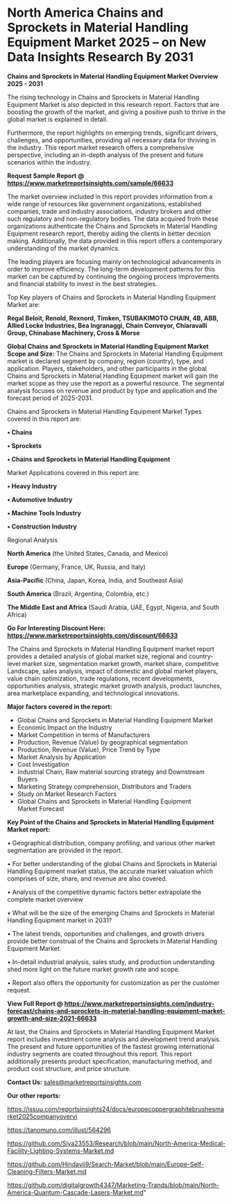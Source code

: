 # North America Chains and Sprockets in Material Handling Equipment Market 2025 – on New Data Insights Research By 2031

<Strong> Chains and Sprockets in Material Handling Equipment Market Overview 2025 - 2031</strong>

The rising technology in Chains and Sprockets in Material Handling Equipment Market is also depicted in this research report. Factors that are boosting the growth of the market, and giving a positive push to thrive in the global market is explained in detail.

Furthermore, the report highlights on emerging trends, significant drivers, challenges, and opportunities, providing all necessary data for thriving in the industry. This report market research offers a comprehensive perspective, including an in-depth analysis of the present and future scenarios within the industry.

<strong>Request Sample Report @ <a href=https://www.marketreportsinsights.com/sample/66633>https://www.marketreportsinsights.com/sample/66633</a></strong>

The market overview included in this report provides information from a wide range of resources like government organizations, established companies, trade and industry associations, industry brokers and other such regulatory and non-regulatory bodies. The data acquired from these organizations authenticate the Chains and Sprockets in Material Handling Equipment research report, thereby aiding the clients in better decision making. Additionally, the data provided in this report offers a contemporary understanding of the market dynamics.

The leading players are focusing mainly on technological advancements in order to improve efficiency. The long-term development patterns for this market can be captured by continuing the ongoing process improvements and financial stability to invest in the best strategies.

Top Key players of Chains and Sprockets in Material Handling Equipment Market are:

<strong>Regal Beloit, Renold, Rexnord, Timken, TSUBAKIMOTO CHAIN, 4B, ABB, Allied Locke Industries, Bea Ingranaggi, Chain Conveyor, Chiaravalli Group, Chinabase Machinery, Cross & Morse</strong>

<strong><b>Global Chains and Sprockets in Material Handling Equipment Market Scope and Size:</b></strong>
The Chains and Sprockets in Material Handling Equipment market is declared segment by company, region (country), type, and application. Players, stakeholders, and other participants in the global Chains and Sprockets in Material Handling Equipment market will gain the market scope as they use the report as a powerful resource. The segmental analysis focuses on revenue and product by type and application and the forecast period of 2025-2031.

Chains and Sprockets in Material Handling Equipment Market Types covered in this report are:

<strong>• Chains

• Sprockets

• Chains and Sprockets in Material Handling Equipment</strong>

Market Applications covered in this report are:

<strong>• Heavy Industry

• Automotive Industry

• Machine Tools Industry

• Construction Industry</strong> 

Regional Analysis

<strong>North America</strong> (the United States, Canada, and Mexico)

<strong>Europe</strong> (Germany, France, UK, Russia, and Italy)

<strong>Asia-Pacific</strong> (China, Japan, Korea, India, and Southeast Asia)

<strong>South America</strong> (Brazil, Argentina, Colombia, etc.)

<strong>The Middle East and Africa</strong> (Saudi Arabia, UAE, Egypt, Nigeria, and South Africa)

<strong>Go For Interesting Discount Here: <a href=https://www.marketreportsinsights.com/discount/66633>https://www.marketreportsinsights.com/discount/66633</a></strong>

The Chains and Sprockets in Material Handling Equipment market report provides a detailed analysis of global market size, regional and country-level market size, segmentation market growth, market share, competitive Landscape, sales analysis, impact of domestic and global market players, value chain optimization, trade regulations, recent developments, opportunities analysis, strategic market growth analysis, product launches, area marketplace expanding, and technological innovations.

<strong><b>Major factors covered in the report:</b></strong>
<ul>
  <li>Global Chains and Sprockets in Material Handling Equipment Market </li>
  <li>Economic Impact on the Industry</li>
  <li>Market Competition in terms of Manufacturers</li>
  <li>Production, Revenue (Value) by geographical segmentation</li>
  <li>Production, Revenue (Value), Price Trend by Type</li>
  <li>Market Analysis by Application</li>
  <li>Cost Investigation</li>
  <li>Industrial Chain, Raw material sourcing strategy and Downstream Buyers</li>
  <li>Marketing Strategy comprehension, Distributors and Traders</li>
  <li>Study on Market Research Factors</li>
  <li>Global Chains and Sprockets in Material Handling Equipment Market Forecast</li>
</ul>

<strong><b>Key Point of the Chains and Sprockets in Material Handling Equipment Market report:</b></strong>

• Geographical distribution, company profiling, and various other market segmentation are provided in the report.

• For better understanding of the global Chains and Sprockets in Material Handling Equipment market status, the accurate market valuation which comprises of size, share, and revenue are also covered.

• Analysis of the competitive dynamic factors better extrapolate the complete market overview

• What will be the size of the emerging Chains and Sprockets in Material Handling Equipment market in 2031?

• The latest trends, opportunities and challenges, and growth drivers provide better construal of the Chains and Sprockets in Material Handling Equipment Market.

• In-detail industrial analysis, sales study, and production understanding shed more light on the future market growth rate and scope.

• Report also offers the opportunity for customization as per the customer request.

<strong><b>View Full Report @ <a href=https://www.marketreportsinsights.com/industry-forecast/chains-and-sprockets-in-material-handling-equipment-market-growth-and-size-2021-66633>https://www.marketreportsinsights.com/industry-forecast/chains-and-sprockets-in-material-handling-equipment-market-growth-and-size-2021-66633</a></b></strong>


At last, the Chains and Sprockets in Material Handling Equipment Market report includes investment come analysis and development trend analysis. The present and future opportunities of the fastest growing international industry segments are coated throughout this report. This report additionally presents product specification, manufacturing method, and product cost structure, and price structure.

<strong>Contact Us:</strong>
sales@marketreportsinsights.com

<strong>Our other reports:</strong>

<a href=https://issuu.com/reportsinsights24/docs/europecoppergraphitebrushesmarket2025companyovervi>https://issuu.com/reportsinsights24/docs/europecoppergraphitebrushesmarket2025companyovervi</a>

<a href=https://tanomuno.com/illust/564296>https://tanomuno.com/illust/564296</a>

<a href=https://github.com/Siya23553/Research/blob/main/North-America-Medical-Facility-Lighting-Systems-Market.md>https://github.com/Siya23553/Research/blob/main/North-America-Medical-Facility-Lighting-Systems-Market.md</a>

<a href=https://github.com/Hindavii9/Search-Market/blob/main/Europe-Self-Cleaning-Filters-Market.md>https://github.com/Hindavii9/Search-Market/blob/main/Europe-Self-Cleaning-Filters-Market.md</a>

<a href=https://github.com/digitalgrowth4347/Marketing-Trands/blob/main/North-America-Quantum-Cascade-Lasers-Market.md>https://github.com/digitalgrowth4347/Marketing-Trands/blob/main/North-America-Quantum-Cascade-Lasers-Market.md</a>"
